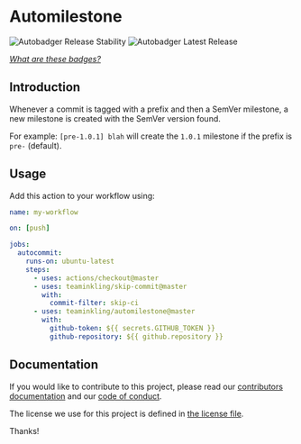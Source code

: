 # Automilestone

![Autobadger Release Stability](https://img.shields.io/static/v1?label=stability&message=prerelease&style=flat-square&color=yellow)
![Autobadger Latest Release](https://img.shields.io/static/v1?label=latest&message=0.1.0&style=flat-square&color=purple)

[_What are these badges?_](https://github.com/teaminkling/autobadger/tree/master/BADGES.md)

## Introduction

Whenever a commit is tagged with a prefix and then a SemVer milestone, a new milestone is created with the SemVer version found.

For example: `[pre-1.0.1] blah` will create the `1.0.1` milestone if the prefix is `pre-` (default).

## Usage

Add this action to your workflow using:

```yaml
name: my-workflow

on: [push]

jobs:
  autocommit:
    runs-on: ubuntu-latest
    steps:
      - uses: actions/checkout@master
      - uses: teaminkling/skip-commit@master
        with:
          commit-filter: skip-ci
      - uses: teaminkling/automilestone@master
        with:
          github-token: ${{ secrets.GITHUB_TOKEN }}
          github-repository: ${{ github.repository }}
```

## Documentation

If you would like to contribute to this project, please read our [contributors documentation](CONTRIBUTING.md) and our [code of conduct](CODE_OF_CONDUCT.md).

The license we use for this project is defined in [the license file](LICENSE).

Thanks!
